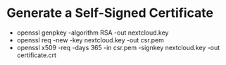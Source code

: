 # Generate a Self-Signed Certificate
 - openssl genpkey -algorithm RSA -out nextcloud.key
 - openssl req -new -key nextcloud.key -out csr.pem
 - openssl x509 -req -days 365 -in csr.pem -signkey nextcloud.key -out certificate.crt